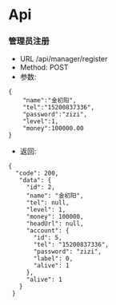 # Api

### 管理员注册
* URL /api/manager/register
* Method: POST
* 参数:
```
{
    "name":"金初阳",
    "tel":"15200837336",
    "password":"zizi",
    "level":1,
    "money":100000.00
}
```
* 返回:
```
{
  "code": 200,
   "data": {
     "id": 2,
     "name": "金初阳",
     "tel": null,
     "level": 1,
     "money": 100000,
     "headUrl": null,
     "account": {
       "id": 5,
       "tel": "15200837336",
       "password": "zizi",
       "label": 0,
       "alive": 1
     },
     "alive": 1
   }
 }
```